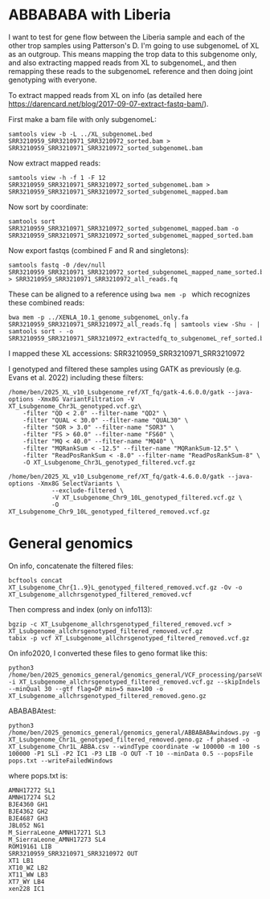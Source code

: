 # ABBABABA with Liberia

I want to test for gene flow between the Liberia sample and each of the other trop samples using Patterson's D. I'm going to use subgenomeL of XL as an outgroup. This means mapping the trop data to this subgenome only, and also extracting mapped reads from XL to subgenomeL, and then remapping these reads to the subgenomeL reference and then doing joint genotyping with everyone.

To extract mapped reads from XL on info (as detailed here https://darencard.net/blog/2017-09-07-extract-fastq-bam/).

First make a bam file with only subgenomeL:
```
samtools view -b -L ../XL_subgenomeL.bed SRR3210959_SRR3210971_SRR3210972_sorted.bam > SRR3210959_SRR3210971_SRR3210972_sorted_subgenomeL.bam
```
Now extract mapped reads:
```
samtools view -h -f 1 -F 12 SRR3210959_SRR3210971_SRR3210972_sorted_subgenomeL.bam > SRR3210959_SRR3210971_SRR3210972_sorted_subgenomeL_mapped.bam
```
Now sort by coordinate:
```
samtools sort SRR3210959_SRR3210971_SRR3210972_sorted_subgenomeL_mapped.bam -o SRR3210959_SRR3210971_SRR3210972_sorted_subgenomeL_mapped_sorted.bam
```
Now export fastqs (combined F and R and singletons):
```
samtools fastq -0 /dev/null SRR3210959_SRR3210971_SRR3210972_sorted_subgenomeL_mapped_name_sorted.bam > SRR3210959_SRR3210971_SRR3210972_all_reads.fq 
```
These can be aligned to a reference using `bwa mem -p ` which recognizes these combined reads:
```
bwa mem -p ../XENLA_10.1_genome_subgenomeL_only.fa SRR3210959_SRR3210971_SRR3210972_all_reads.fq | samtools view -Shu - | samtools sort - -o SRR3210959_SRR3210971_SRR3210972_extractedfq_to_subgenomeL_ref_sorted.bam
```

I mapped these XL accessions: SRR3210959_SRR3210971_SRR3210972

I genotyped and filtered these samples using GATK as previously (e.g. Evans et al. 2022) including these filters:
```
/home/ben/2025_XL_v10_Lsubgenome_ref/XT_fq/gatk-4.6.0.0/gatk --java-options -Xmx8G VariantFiltration -V XT_Lsubgenome_Chr3L_genotyped.vcf.gz\
    -filter "QD < 2.0" --filter-name "QD2" \
    -filter "QUAL < 30.0" --filter-name "QUAL30" \
    -filter "SOR > 3.0" --filter-name "SOR3" \
    -filter "FS > 60.0" --filter-name "FS60" \
    -filter "MQ < 40.0" --filter-name "MQ40" \
    -filter "MQRankSum < -12.5" --filter-name "MQRankSum-12.5" \
    -filter "ReadPosRankSum < -8.0" --filter-name "ReadPosRankSum-8" \
    -O XT_Lsubgenome_Chr3L_genotyped_filtered.vcf.gz
```
```
/home/ben/2025_XL_v10_Lsubgenome_ref/XT_fq/gatk-4.6.0.0/gatk --java-options -Xmx8G SelectVariants \
	        --exclude-filtered \
	        -V XT_Lsubgenome_Chr9_10L_genotyped_filtered.vcf.gz \
	        -O XT_Lsubgenome_Chr9_10L_genotyped_filtered_removed.vcf.gz
```
# General genomics

On info, concatenate the filtered files:
```
bcftools concat XT_Lsubgenome_Chr{1..9}L_genotyped_filtered_removed.vcf.gz -Ov -o XT_Lsubgenome_allchrsgenotyped_filtered_removed.vcf
```
Then compress and index (only on info113):
```
bgzip -c XT_Lsubgenome_allchrsgenotyped_filtered_removed.vcf > XT_Lsubgenome_allchrsgenotyped_filtered_removed.vcf.gz
tabix -p vcf XT_Lsubgenome_allchrsgenotyped_filtered_removed.vcf.gz
```

On info2020, I converted these files to geno format like this:
```
python3 /home/ben/2025_genomics_general/genomics_general/VCF_processing/parseVCF.py -i XT_Lsubgenome_allchrsgenotyped_filtered_removed.vcf.gz --skipIndels --minQual 30 --gtf flag=DP min=5 max=100 -o XT_Lsubgenome_allchrsgenotyped_filtered_removed.geno.gz
```
ABABABAtest:
```
python3 /home/ben/2025_genomics_general/genomics_general/ABBABABAwindows.py -g XT_Lsubgenome_Chr1L_genotyped_filtered_removed.geno.gz -f phased -o XT_Lsubgenome_Chr1L_ABBA.csv --windType coordinate -w 100000 -m 100 -s 100000 -P1 SL1 -P2 IC1 -P3 LIB -O OUT -T 10 --minData 0.5 --popsFile pops.txt --writeFailedWindows
```
where pops.txt is:
```
AMNH17272 SL1
AMNH17274 SL2
BJE4360 GH1
BJE4362 GH2
BJE4687 GH3
JBL052 NG1
M_SierraLeone_AMNH17271 SL3
M_SierraLeone_AMNH17273 SL4
ROM19161 LIB
SRR3210959_SRR3210971_SRR3210972 OUT
XT1 LB1
XT10_WZ LB2
XT11_WW LB3
XT7_WY LB4
xen228 IC1
```
